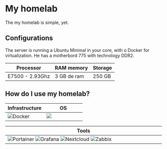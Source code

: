 # My homelab


The my homelab is simple, yet.

## Configurations

The server is running a Ubuntu Minimal in your core, with o Docker for virtualization. He has a motherbord 775 with technology DDR2.

|Processor| RAM memory |Storage|
|---------|------------|-------|
|E7500 - 2.93Ghz|3 GB de ram| 250 GB |

## How do I use my homelab?

<table>    
  <thead>
    <tr>      
      <th>Infrastructure</th>
      <th>OS</th>
    </tr>
  </thead>      
  <tbody>
    <tr>
      <td width="50%">
        <img src="https://img.shields.io/badge/docker-0db7ed?style=for-the-badge&logo=docker&logoColor=white" alt="Docker">
       </td>
       <td valign="top" width="50%">
        <img src="https://img.shields.io/badge/Ubuntu-dd4814?style=for-the-badge&logo=ubuntu&logoColor=white">
        </td>
    </tr>
  </tbody>    
</table>
<table>    
  <thead>
    <tr> 
     <th>Tools</th>
      </tr>
  </thead>      
  <tbody>
    <tr>
      <td width="50%">
        <img src="https://img.shields.io/badge/Portainer-White?style=for-the-badge&logo=Portainer&logoColor=%F0F0EF%&labelColor=23FA3320&color=%233094F9" alt="Portainer">
        <img src="https://img.shields.io/badge/Grafana-White?style=for-the-badge&logo=Grafana&logoColor=White&labelColor=23FA3320&color=white" alt="Grafana">
        <img src="https://img.shields.io/badge/NextCloud-brightgreen?style=for-the-badge&logo=Nextcloud&logoColor=White&labelColor=%233094F9&color=%233094F9" alt="Nextcloud">
        <img src="https://img.shields.io/badge/Zabbix-White?style=for-the-badge&logoColor=%23F0F0EF&label=%F0%9F%86%89&labelColor=%23F02926&color=%23F02926" alt="Zabbix">
         </td>
